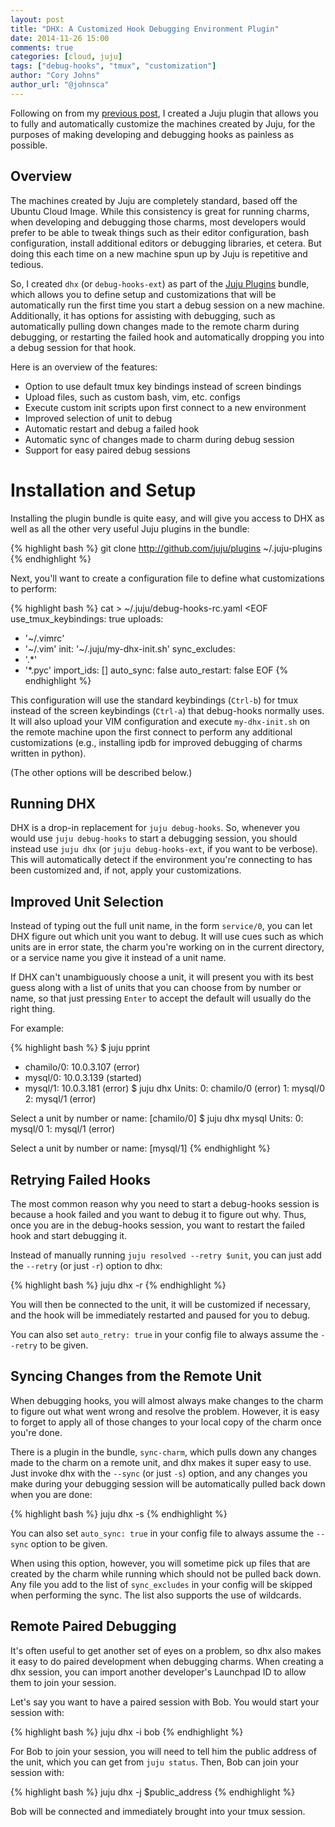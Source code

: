 ```yaml
---
layout: post
title: "DHX: A Customized Hook Debugging Environment Plugin"
date: 2014-11-26 15:00
comments: true
categories: [cloud, juju]
tags: ["debug-hooks", "tmux", "customization"]
author: "Cory Johns"
author_url: "@johnsca"
---
```


Following on from my [previous post](/cloud/juju/2014/10/24/debug-hooks-tmux-bindings.html),
I created a Juju plugin that allows you to fully and automatically customize
the machines created by Juju, for the purposes of making developing and
debugging hooks as painless as possible.

<!-- more -->

## Overview

The machines created by Juju are completely standard, based off the Ubuntu
Cloud Image.  While this consistency is great for running charms, when
developing and debugging those charms, most developers would prefer to be able
to tweak things such as their editor configuration, bash configuration, install
additional editors or debugging libraries, et cetera.  But doing this each time
on a new machine spun up by Juju is repetitive and tedious.

So, I created `dhx` (or `debug-hooks-ext`) as part of the [Juju Plugins](https://github.com/juju/plugins)
bundle, which allows you to define setup and customizations that will be
automatically run the first time you start a debug session on a new machine.
Additionally, it has options for assisting with debugging, such as automatically
pulling down changes made to the remote charm during debugging, or restarting
the failed hook and automatically dropping you into a debug session for that hook.

Here is an overview of the features:

  * Option to use default tmux key bindings instead of screen bindings
  * Upload files, such as custom bash, vim, etc. configs
  * Execute custom init scripts upon first connect to a new environment
  * Improved selection of unit to debug
  * Automatic restart and debug a failed hook
  * Automatic sync of changes made to charm during debug session
  * Support for easy paired debug sessions


# Installation and Setup

Installing the plugin bundle is quite easy, and will give you access to DHX as
well as all the other very useful Juju plugins in the bundle:

{% highlight bash %}
git clone http://github.com/juju/plugins ~/.juju-plugins
{% endhighlight %}

Next, you&apos;ll want to create a configuration file to define what customizations
to perform:

{% highlight bash %}
cat > ~/.juju/debug-hooks-rc.yaml <EOF
use_tmux_keybindings: true
uploads:
  - '~/.vimrc'
  - '~/.vim'
init: '~/.juju/my-dhx-init.sh'
sync_excludes:
  - '.*'
  - '*.pyc'
import_ids: []
auto_sync: false
auto_restart: false
EOF
{% endhighlight %}

This configuration will use the standard keybindings (`Ctrl-b`) for tmux instead
of the screen keybindings (`Ctrl-a`) that debug-hooks normally uses.  It will
also upload your VIM configuration and execute `my-dhx-init.sh` on the remote
machine upon the first connect to perform any additional customizations (e.g.,
installing ipdb for improved debugging of charms written in python).

(The other options will be described below.)


## Running DHX

DHX is a drop-in replacement for `juju debug-hooks`.  So, whenever you would
use `juju debug-hooks` to start a debugging session, you should instead use
`juju dhx` (or `juju debug-hooks-ext`, if you want to be verbose).  This will
automatically detect if the environment you&apos;re connecting to has been
customized and, if not, apply your customizations.


## Improved Unit Selection

Instead of typing out the full unit name, in the form `service/0`, you can
let DHX figure out which unit you want to debug.  It will use cues such as
which units are in error state, the charm you&apos;re working on in the
current directory, or a service name you give it instead of a unit name.

If DHX can&apos;t unambiguously choose a unit, it will present you with its
best guess along with a list of units that you can choose from by number or
name, so that just pressing `Enter` to accept the default will usually do
the right thing.

For example:

{% highlight bash %}
$ juju pprint
- chamilo/0: 10.0.3.107 (error)
- mysql/0: 10.0.3.139 (started)
- mysql/1: 10.0.3.181 (error)
$ juju dhx
Units:
  0: chamilo/0 (error)
  1: mysql/0
  2: mysql/1 (error)

Select a unit by number or name: [chamilo/0]
$ juju dhx mysql
Units:
  0: mysql/0
  1: mysql/1 (error)

Select a unit by number or name: [mysql/1]
{% endhighlight %}


## Retrying Failed Hooks

The most common reason why you need to start a debug-hooks session is because
a hook failed and you want to debug it to figure out why.  Thus, once you
are in the debug-hooks session, you want to restart the failed hook and start
debugging it.

Instead of manually running `juju resolved --retry $unit`, you can just add
the `--retry` (or just `-r`) option to dhx:

{% highlight bash %}
juju dhx -r
{% endhighlight %}

You will then be connected to the unit, it will be customized if necessary,
and the hook will be immediately restarted and paused for you to debug.

You can also set `auto_retry: true` in your config file to always assume
the `--retry` to be given.


## Syncing Changes from the Remote Unit

When debugging hooks, you will almost always make changes to the charm to
figure out what went wrong and resolve the problem.  However, it is easy
to forget to apply all of those changes to your local copy of the charm
once you&apos;re done.

There is a plugin in the bundle, `sync-charm`, which pulls down any changes
made to the charm on a remote unit, and dhx makes it super easy to use.
Just invoke dhx with the `--sync` (or just `-s`) option, and any changes you
make during your debugging session will be automatically pulled back down when
you are done:

{% highlight bash %}
juju dhx -s
{% endhighlight %}

You can also set `auto_sync: true` in your config file to always assume
the `--sync` option to be given.

When using this option, however, you will sometime pick up files that are
created by the charm while running which should not be pulled back down.
Any file you add to the list of `sync_excludes` in your config will be
skipped when performing the sync.  The list also supports the use of wildcards.


## Remote Paired Debugging

It&apos;s often useful to get another set of eyes on a problem, so dhx also
makes it easy to do paired development when debugging charms.  When creating
a dhx session, you can import another developer&apos;s Launchpad ID to allow
them to join your session.

Let&apos;s say you want to have a paired session with Bob.  You would start
your session with:

{% highlight bash %}
juju dhx -i bob
{% endhighlight %}

For Bob to join your session, you will need to tell him the public address of
the unit, which you can get from `juju status`.  Then, Bob can join your
session with:

{% highlight bash %}
juju dhx -j $public_address
{% endhighlight %}

Bob will be connected and immediately brought into your tmux session.

